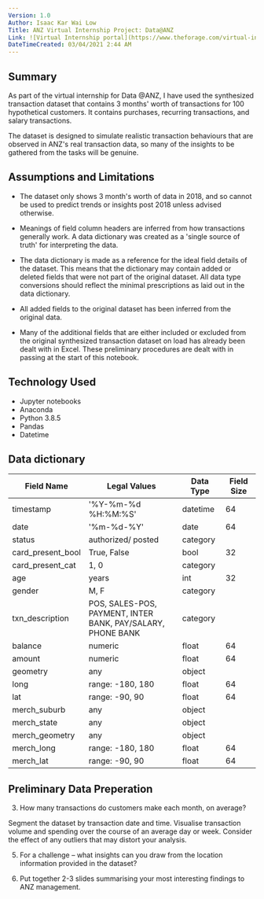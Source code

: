 ```yaml
---
Version: 1.0
Author: Isaac Kar Wai Low
Title: ANZ Virtual Internship Project: Data@ANZ
Link: ![Virtual Internship portal](https://www.theforage.com/virtual-internships/prototype/ZLJCsrpkHo9pZBJNY/Data%40ANZ%20Program)
DateTimeCreated: 03/04/2021 2:44 AM
---
```

## Summary

As part of the virtual internship for Data @ANZ, I have used the synthesized transaction dataset that contains 3 months' worth of transactions for 100 hypothetical customers. It contains purchases, recurring transactions, and salary transactions.

The dataset is designed to simulate realistic transaction behaviours that are observed in ANZ's real transaction data, so many of the insights to be gathered from the tasks will be genuine.

## Assumptions and Limitations

* The dataset only shows 3 month's worth of data in 2018, and so cannot be used to predict trends or insights post 2018 unless advised otherwise.

* Meanings of field column headers are inferred from how transactions generally work. A data dictionary was created as a 'single source of truth' for interpreting the data.

* The data dictionary is made as a reference for the ideal field details of the dataset. This means that the dictionary may contain added or deleted fields that were not part of the original dataset. All data type conversions should reflect the minimal prescriptions as laid out in the data dictionary.

* All added fields to the original dataset has been inferred from the original data.

* Many of the additional fields that are either included or excluded from the original synthesized transaction dataset on load has already been dealt with in Excel. These preliminary procedures are dealt with in passing at the start of this notebook.

## Technology Used

* Jupyter notebooks
* Anaconda
* Python 3.8.5
* Pandas
* Datetime

## Data dictionary

| Field Name        | Legal Values                                                   | Data Type | Field Size |
|-------------------|----------------------------------------------------------------|-----------|------------|
| timestamp         | '%Y-%m-%d %H:%M:%S'                                            | datetime  | 64         |
| date              | '%m-%d-%Y'                                                     | date      | 64         |
| status            | authorized/ posted                                             | category  |            |
| card_present_bool | True, False                                                    | bool      | 32         |
| card_present_cat  | 1, 0                                                           | category  |            |
| age               | years                                                          | int       | 32         |
| gender            | M, F                                                           | category  |            |
| txn_description   | POS, SALES-POS, PAYMENT, INTER<br>BANK, PAY/SALARY, PHONE BANK | category  |            |
| balance           | numeric                                                        | float     | 64         |
| amount            | numeric                                                        | float     | 64         |
| geometry          | any                                                            | object    |            |
| long              | range: -180, 180                                               | float     | 64         |
| lat               | range: -90, 90                                                 | float     | 64         |
| merch_suburb      | any                                                            | object    |            |
| merch_state       | any                                                            | object    |            |
| merch_geometry    | any                                                            | object    |            |
| merch_long        | range: -180, 180                                               | float     | 64         |
| merch_lat         | range: -90, 90                                                 | float     | 64         |

## Preliminary Data Preperation

3.  How many transactions do customers make each month, on average? 

Segment the dataset by transaction date and time. Visualise transaction volume and spending over the course of an average day or week. Consider the effect of any outliers that may distort your analysis.

5. For a challenge – what insights can you draw from the location information provided in the dataset?

6. Put together 2-3 slides summarising your most interesting findings to ANZ management.
